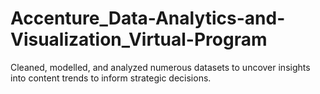 # Accenture_Data-Analytics-and-Visualization_Virtual-Program
Cleaned, modelled, and analyzed numerous datasets to uncover insights into content trends to inform strategic decisions.
